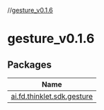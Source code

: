 //[gesture_v0.1.6](index.md)

# gesture_v0.1.6

## Packages

| Name |
|---|
| [ai.fd.thinklet.sdk.gesture](gesture_v0.1.6/ai.fd.thinklet.sdk.gesture/index.md) |
